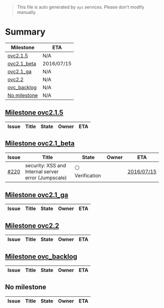 > This file is auto generated by `ays` services. Please don't modify manually.

# Summary
|Milestone|ETA|
|---------|---|
|[ovc2.1.5](#milestone-ovc215)|N/A|
|[ovc2.1_beta](#milestone-ovc21_beta)|2016/07/15|
|[ovc2.1_ga](#milestone-ovc21_ga)|N/A|
|[ovc2.2](#milestone-ovc22)|N/A|
|[ovc_backlog](#milestone-ovc_backlog)|N/A|
|[No milestone](#no-milestone)|N/A|

## [Milestone ovc2.1.5](milestones/7:ovc2.1.5.md)


|Issue|Title|State|Owner|ETA|
|-----|-----|-----|-----|---|

## [Milestone ovc2.1_beta](milestones/2:ovc2.1_beta.md)


|Issue|Title|State|Owner|ETA|
|-----|-----|-----|-----|---|
|[#220](https://github.com/0-complexity/openvcloud/issues/220)|security: XSS and Internal server error (Jumpscale)|:white_circle: Verification||[2016/07/15](https://github.com/0-complexity/openvcloud/issues/220#issuecomment-None)|

## [Milestone ovc2.1_ga](milestones/3:ovc2.1_ga.md)


|Issue|Title|State|Owner|ETA|
|-----|-----|-----|-----|---|

## [Milestone ovc2.2](milestones/4:ovc2.2.md)


|Issue|Title|State|Owner|ETA|
|-----|-----|-----|-----|---|

## [Milestone ovc_backlog](milestones/5:ovc_backlog.md)


|Issue|Title|State|Owner|ETA|
|-----|-----|-----|-----|---|




## No milestone
|Issue|Title|State|Owner|ETA|
|-----|-----|-----|-----|---|
